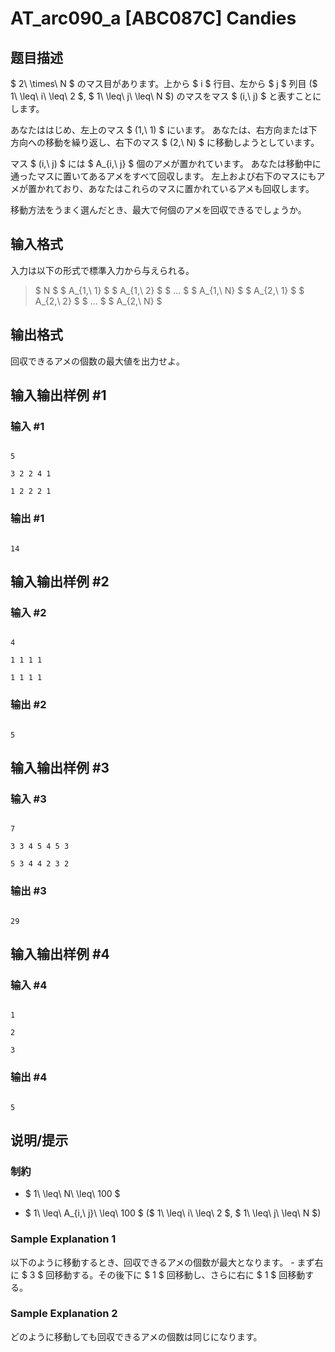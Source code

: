 # AT_arc090_a [ABC087C] Candies

## 题目描述

[problemUrl]: https://atcoder.jp/contests/abc087/tasks/arc090_a

$ 2\ \times\ N $ のマス目があります。上から $ i $ 行目、左から $ j $ 列目 ($ 1\ \leq\ i\ \leq\ 2 $, $ 1\ \leq\ j\ \leq\ N $) のマスをマス $ (i,\ j) $ と表すことにします。

あなたははじめ、左上のマス $ (1,\ 1) $ にいます。 あなたは、右方向または下方向への移動を繰り返し、右下のマス $ (2,\ N) $ に移動しようとしています。

マス $ (i,\ j) $ には $ A_{i,\ j} $ 個のアメが置かれています。 あなたは移動中に通ったマスに置いてあるアメをすべて回収します。 左上および右下のマスにもアメが置かれており、あなたはこれらのマスに置かれているアメも回収します。

移動方法をうまく選んだとき、最大で何個のアメを回収できるでしょうか。

## 输入格式

入力は以下の形式で標準入力から与えられる。

> $ N $ $ A_{1,\ 1} $ $ A_{1,\ 2} $ $ ... $ $ A_{1,\ N} $ $ A_{2,\ 1} $ $ A_{2,\ 2} $ $ ... $ $ A_{2,\ N} $

## 输出格式

回収できるアメの個数の最大値を出力せよ。

## 输入输出样例 #1

### 输入 #1

```
5
3 2 2 4 1
1 2 2 2 1
```

### 输出 #1

```
14
```

## 输入输出样例 #2

### 输入 #2

```
4
1 1 1 1
1 1 1 1
```

### 输出 #2

```
5
```

## 输入输出样例 #3

### 输入 #3

```
7
3 3 4 5 4 5 3
5 3 4 4 2 3 2
```

### 输出 #3

```
29
```

## 输入输出样例 #4

### 输入 #4

```
1
2
3
```

### 输出 #4

```
5
```

## 说明/提示

### 制約

- $ 1\ \leq\ N\ \leq\ 100 $
- $ 1\ \leq\ A_{i,\ j}\ \leq\ 100 $ ($ 1\ \leq\ i\ \leq\ 2 $, $ 1\ \leq\ j\ \leq\ N $)

### Sample Explanation 1

以下のように移動するとき、回収できるアメの個数が最大となります。 - まず右に $ 3 $ 回移動する。その後下に $ 1 $ 回移動し、さらに右に $ 1 $ 回移動する。

### Sample Explanation 2

どのように移動しても回収できるアメの個数は同じになります。